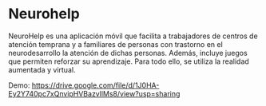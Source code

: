 # Neurohelp
NeuroHelp es una aplicación móvil que facilita a trabajadores de centros de atención temprana y a familiares de personas con trastorno en el neurodesarrollo la atención de dichas personas. Además, incluye juegos que permiten reforzar su aprendizaje. Para todo ello, se utiliza la realidad aumentada y virtual.

Demo: https://drive.google.com/file/d/1J0HA-Ey2Y740pc7xQnvipHVBazvllMs8/view?usp=sharing
